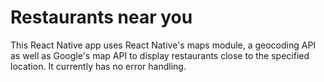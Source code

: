 # Restaurants near you

This React Native app uses React Native's maps module, a geocoding API as well as Google's map API to display restaurants close to the specified location.
It currently has no error handling.
